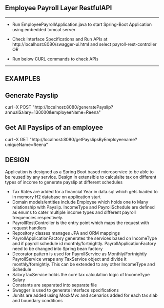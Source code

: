 ## Employee Payroll Layer RestfulAPI
---
   - Run EmployeePayrollApplication.java to start Spring-Boot Application using embedded tomcat server	

   - Check Interface Specifications and Run APIs at      	 	http://localhost:8080/swagger-ui.html and select payroll-rest-controller
			OR
   - Run below CURL commands to check APIs
---
## EXAMPLES


## Generate Payslip
curl -X POST "http://localhost:8080/generatePayslip?annualSalary=130000&employeeName=Reena" 

## Get All Payslips of an employee
curl -X GET "http://localhost:8080/getPayslipsByEmployeename?uniqueName=Reena" 

## DESIGN
Application is designed as a Spring Boot based microservice to be able to be reused by any service. Design in extensible to calculalte tax on different types of income to generate payslip at different schedules
   - Tax Rates are added for a financial Year in data.sql which gets loaded to in memory H2 database on application start
   - Domain models/entities include Employee which holds one to Many relationship with Payslip. IncomeType and PayrollSchedule are defined as enums to cater multiple income types and different payroll frequencies respectively.
   - PayrollRestController is the entry point which maps the request with request handlers
   - Repository classes manages JPA and ORM mappings
   - PayrollApplicationFactory generates the services based on IncomeType and if payroll schedule id monthly/fortnightly. PayrollApplicationFactory need to be changed into Spring bean factory
   - Decorator pattern is used for PayrollService as Monthly/Fortnightly PayrollService wraps any TaxService object and divide it monthly/fornightly. This can be extended to any other IncomeType and Schedule
   - SalaryTaxService holds the core tax calculation logic of IncomeType Salary
   - Constants are separated into separate file
   - Swagger is used to generate interface specifications
   - Junits are added using MockMvc and scenarios added for each tax slab and boundary conditions
